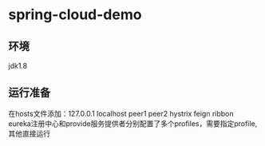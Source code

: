 # spring-cloud-demo 
## 环境
jdk1.8 
## 运行准备
在hosts文件添加：127.0.0.1	localhost peer1 peer2 hystrix feign ribbon<br/>
eureka注册中心和provide服务提供者分别配置了多个profiles，需要指定profile,其他直接运行
